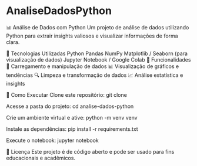 # AnaliseDadosPython

📊 Análise de Dados com Python
Um projeto de análise de dados utilizando Python para extrair insights valiosos e visualizar informações de forma clara.

📌 Tecnologias Utilizadas
Python
Pandas
NumPy
Matplotlib / Seaborn (para visualização de dados)
Jupyter Notebook / Google Colab
🚀 Funcionalidades
📂 Carregamento e manipulação de dados
📊 Visualização de gráficos e tendências
🔍 Limpeza e transformação de dados
📈 Análise estatística e insights

📂 Como Executar
Clone este repositório:
git clone 

Acesse a pasta do projeto:
cd analise-dados-python

Crie um ambiente virtual e ative:
python -m venv venv

Instale as dependências:
pip install -r requirements.txt

Execute o notebook:
jupyter notebook

📜 Licença
Este projeto é de código aberto e pode ser usado para fins educacionais e acadêmicos.
